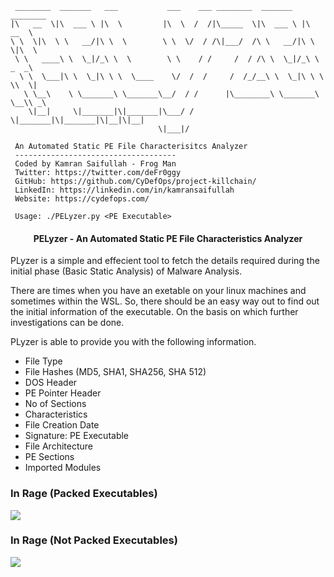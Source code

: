 ```
 ________  _______   ___           ___    ___ ________  _______   ________     
|\   __  \|\  ___ \ |\  \         |\  \  /  /|\_____  \|\  ___ \ |\   __  \    
\ \  \|\  \ \   __/|\ \  \        \ \  \/  / /\|___/  /\ \   __/|\ \  \|\  \   
 \ \   ____\ \  \_|/_\ \  \        \ \    / /     /  / /\ \  \_|/_\ \   _  _\  
  \ \  \___|\ \  \_|\ \ \  \____    \/  /  /     /  /_/__\ \  \_|\ \ \  \\  \| 
   \ \__\    \ \_______\ \_______\__/  / /      |\________\ \_______\ \__\\ _\ 
    \|__|     \|_______|\|_______|\___/ /        \|_______|\|_______|\|__|\|__|
                                 \|___|/                                       
                                                                                                                 
 An Automated Static PE File Characterisitcs Analyzer
 ------------------------------------
 Coded by Kamran Saifullah - Frog Man
 Twitter: https://twitter.com/deFr0ggy 
 GitHub: https://github.com/CyDefOps/project-killchain/
 LinkedIn: https://linkedin.com/in/kamransaifullah 
 Website: https://cydefops.com/

 Usage: ./PELyzer.py <PE Executable>
```

<h4 align="center"> PELyzer - An Automated Static PE File Characteristics Analyzer</h4>

PLyzer is a simple and effecient tool to fetch the details required during the initial phase (Basic Static Analysis) of Malware Analysis.

There are times when you have an exetable on your linux machines and sometimes within the WSL. So, there should be an easy way out to find out the initial information of the executable. On the basis on which further investigations can be done.

PLyzer is able to provide you with the following information. 

- File Type
- File Hashes (MD5, SHA1, SHA256, SHA 512)
- DOS Header
- PE Pointer Header
- No of Sections
- Characteristics
- File Creation Date
- Signature: PE Executable
- File Architecture
- PE Sections
- Imported Modules

### In Rage (Packed Executables)

![](https://raw.githubusercontent.com/deFr0ggy/deFr0ggy.github.io/master/assets/pelyzer1.png)

### In Rage (Not Packed Executables)

![](https://raw.githubusercontent.com/deFr0ggy/deFr0ggy.github.io/master/assets/pelyzer2.png)

